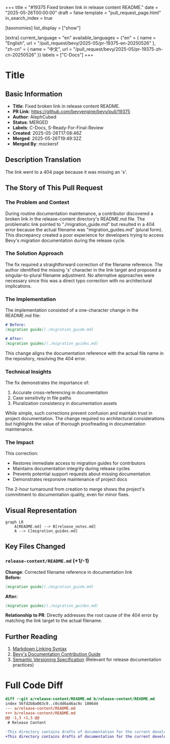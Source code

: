 +++
title = "#19375 Fixed broken link in release content README."
date = "2025-05-26T00:00:00"
draft = false
template = "pull_request_page.html"
in_search_index = true

[taxonomies]
list_display = ["show"]

[extra]
current_language = "en"
available_languages = {"en" = { name = "English", url = "/pull_request/bevy/2025-05/pr-19375-en-20250526" }, "zh-cn" = { name = "中文", url = "/pull_request/bevy/2025-05/pr-19375-zh-cn-20250526" }}
labels = ["C-Docs"]
+++

# Title

## Basic Information
- **Title**: Fixed broken link in release content README.
- **PR Link**: https://github.com/bevyengine/bevy/pull/19375
- **Author**: AlephCubed
- **Status**: MERGED
- **Labels**: C-Docs, S-Ready-For-Final-Review
- **Created**: 2025-05-26T17:08:46Z
- **Merged**: 2025-05-26T19:49:32Z
- **Merged By**: mockersf

## Description Translation
The link went to a 404 page because it was missing an 's'.

## The Story of This Pull Request

### The Problem and Context
During routine documentation maintenance, a contributor discovered a broken link in the release-content directory's README.md file. The problematic link pointed to "./migration_guide.md" but resulted in a 404 error because the actual filename was "migration_guides.md" (plural form). This discrepancy created a poor experience for developers trying to access Bevy's migration documentation during the release cycle.

### The Solution Approach
The fix required a straightforward correction of the filename reference. The author identified the missing 's' character in the link target and proposed a singular-to-plural filename adjustment. No alternative approaches were necessary since this was a direct typo correction with no architectural implications.

### The Implementation
The implementation consisted of a one-character change in the README.md file:
```markdown
# Before:
[migration guide](./migration_guide.md)

# After: 
[migration guides](./migration_guides.md)
```
This change aligns the documentation reference with the actual file name in the repository, resolving the 404 error.

### Technical Insights
The fix demonstrates the importance of:
1. Accurate cross-referencing in documentation
2. Case sensitivity in file paths
3. Pluralization consistency in documentation assets

While simple, such corrections prevent confusion and maintain trust in project documentation. The change required no architectural considerations but highlights the value of thorough proofreading in documentation maintenance.

### The Impact
This correction:
- Restores immediate access to migration guides for contributors
- Maintains documentation integrity during release cycles
- Prevents potential support requests about missing documentation
- Demonstrates responsive maintenance of project docs

The 2-hour turnaround from creation to merge shows the project's commitment to documentation quality, even for minor fixes.

## Visual Representation

```mermaid
graph LR
    A[README.md] --> B[release_notes.md]
    A --> C[migration_guides.md]
```

## Key Files Changed

### `release-content/README.md` (+1/-1)
**Change**: Corrected filename reference in documentation link  
**Before:**
```markdown
[migration guide](./migration_guide.md)
```

**After:**
```markdown
[migration guides](./migration_guides.md)
```

**Relationship to PR**: Directly addresses the root cause of the 404 error by matching the link target to the actual filename.

## Further Reading
1. [Markdown Linking Syntax](https://www.markdownguide.org/basic-syntax/#links)
2. [Bevy's Documentation Contribution Guide](https://github.com/bevyengine/bevy/blob/main/CONTRIBUTING.md#documentation)
3. [Semantic Versioning Specification](https://semver.org/) (Relevant for release documentation practices)

# Full Code Diff
```diff
diff --git a/release-content/README.md b/release-content/README.md
index 56fd2b8a063c9..c0cdd6a46ac9c 100644
--- a/release-content/README.md
+++ b/release-content/README.md
@@ -1,3 +1,3 @@
 # Release Content
 
-This directory contains drafts of documentation for the current development cycle, which will be published to the website during the next release. You can find more information in the [release notes](./release_notes.md) and [migration guide](./migration_guide.md) files.
+This directory contains drafts of documentation for the current development cycle, which will be published to the website during the next release. You can find more information in the [release notes](./release_notes.md) and [migration guides](./migration_guides.md) files.
```